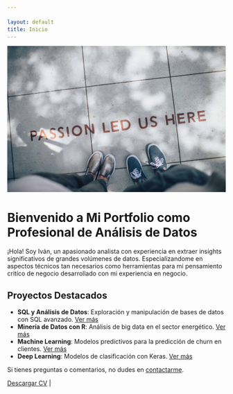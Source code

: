 ```yaml
---

layout: default
title: Inicio
---
```


![Imagen de Cabecera](/assets/header-image.jpg)

# Bienvenido a Mi Portfolio como Profesional de Análisis de Datos

¡Hola! Soy Iván, un apasionado analista con experiencia en extraer insights significativos de grandes volúmenes de datos. Especializandome en aspectos técnicos tan necesarios como herramientas para mi pensamiento critíco de negocio desarrollado con mi experiencia en negocio.

## Proyectos Destacados

- **SQL y Análisis de Datos**: Exploración y manipulación de bases de datos con SQL avanzado. [Ver más](#)
- **Minería de Datos con R**: Análisis de big data en el sector energético. [Ver más](#)
- **Machine Learning**: Modelos predictivos para la predicción de churn en clientes. [Ver más](#)
- **Deep Learning**: Modelos de clasificación con Keras. [Ver más](#)


Si tienes preguntas o comentarios, no dudes en [contactarme](/contact.md).

[Descargar CV](link-a-tu-cv.pdf) |
